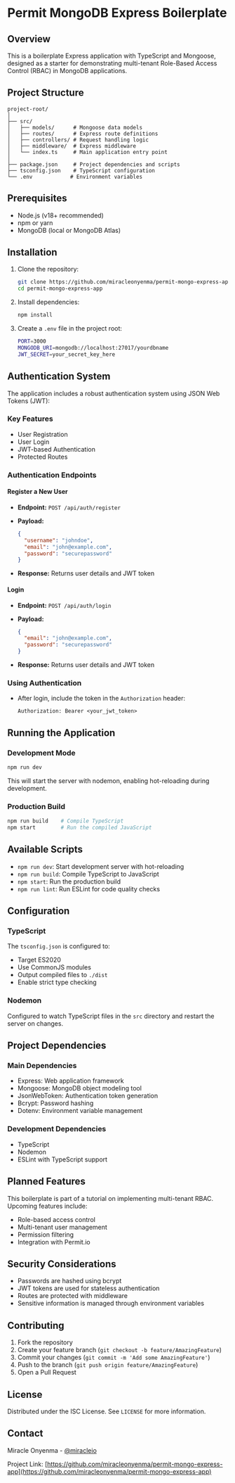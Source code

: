 # Permit MongoDB Express Boilerplate

## Overview

This is a boilerplate Express application with TypeScript and Mongoose, designed as a starter for demonstrating multi-tenant Role-Based Access Control (RBAC) in MongoDB applications.

## Project Structure

```text
project-root/
│
├── src/
│   ├── models/      # Mongoose data models
│   ├── routes/      # Express route definitions
│   ├── controllers/ # Request handling logic
│   ├── middleware/  # Express middleware
│   └── index.ts     # Main application entry point
│
├── package.json     # Project dependencies and scripts
├── tsconfig.json    # TypeScript configuration
└── .env            # Environment variables
```

## Prerequisites

- Node.js (v18+ recommended)
- npm or yarn
- MongoDB (local or MongoDB Atlas)

## Installation

1. Clone the repository:

   ```bash
   git clone https://github.com/miracleonyenma/permit-mongo-express-app.git
   cd permit-mongo-express-app
   ```

2. Install dependencies:

   ```bash
   npm install
   ```

3. Create a `.env` file in the project root:

   ```bash
   PORT=3000
   MONGODB_URI=mongodb://localhost:27017/yourdbname
   JWT_SECRET=your_secret_key_here
   ```

## Authentication System

The application includes a robust authentication system using JSON Web Tokens (JWT):

### Key Features

- User Registration
- User Login
- JWT-based Authentication
- Protected Routes

### Authentication Endpoints

#### Register a New User

- **Endpoint:** `POST /api/auth/register`
- **Payload:**

  ```json
  {
    "username": "johndoe",
    "email": "john@example.com",
    "password": "securepassword"
  }
  ```

- **Response:** Returns user details and JWT token

#### Login

- **Endpoint:** `POST /api/auth/login`
- **Payload:**

  ```json
  {
    "email": "john@example.com",
    "password": "securepassword"
  }
  ```

- **Response:** Returns user details and JWT token

### Using Authentication

- After login, include the token in the `Authorization` header:

  ```http
  Authorization: Bearer <your_jwt_token>
  ```

## Running the Application

### Development Mode

```bash
npm run dev
```

This will start the server with nodemon, enabling hot-reloading during development.

### Production Build

```bash
npm run build    # Compile TypeScript
npm start        # Run the compiled JavaScript
```

## Available Scripts

- `npm run dev`: Start development server with hot-reloading
- `npm run build`: Compile TypeScript to JavaScript
- `npm start`: Run the production build
- `npm run lint`: Run ESLint for code quality checks

## Configuration

### TypeScript

The `tsconfig.json` is configured to:

- Target ES2020
- Use CommonJS modules
- Output compiled files to `./dist`
- Enable strict type checking

### Nodemon

Configured to watch TypeScript files in the `src` directory and restart the server on changes.

## Project Dependencies

### Main Dependencies

- Express: Web application framework
- Mongoose: MongoDB object modeling tool
- JsonWebToken: Authentication token generation
- Bcrypt: Password hashing
- Dotenv: Environment variable management

### Development Dependencies

- TypeScript
- Nodemon
- ESLint with TypeScript support

## Planned Features

This boilerplate is part of a tutorial on implementing multi-tenant RBAC. Upcoming features include:

- Role-based access control
- Multi-tenant user management
- Permission filtering
- Integration with Permit.io

## Security Considerations

- Passwords are hashed using bcrypt
- JWT tokens are used for stateless authentication
- Routes are protected with middleware
- Sensitive information is managed through environment variables

## Contributing

1. Fork the repository
2. Create your feature branch (`git checkout -b feature/AmazingFeature`)
3. Commit your changes (`git commit -m 'Add some AmazingFeature'`)
4. Push to the branch (`git push origin feature/AmazingFeature`)
5. Open a Pull Request

## License

Distributed under the ISC License. See `LICENSE` for more information.

## Contact

Miracle Onyenma - [@miracleio](https://twitter.com/miracleio)

Project Link: [https://github.com/miracleonyenma/permit-mongo-express-app](https://github.com/miracleonyenma/permit-mongo-express-app)
